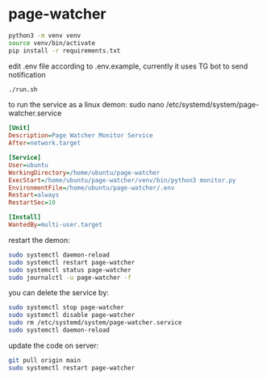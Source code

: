# page-watcher
```bash
python3 -m venv venv
source venv/bin/activate
pip install -r requirements.txt
```
edit .env file according to .env.example, currently it uses TG bot to send notification

```bash
./run.sh
```

to run the service as a linux demon:
sudo nano /etc/systemd/system/page-watcher.service
```ini
[Unit]
Description=Page Watcher Monitor Service
After=network.target

[Service]
User=ubuntu
WorkingDirectory=/home/ubuntu/page-watcher
ExecStart=/home/ubuntu/page-watcher/venv/bin/python3 monitor.py
EnvironmentFile=/home/ubuntu/page-watcher/.env
Restart=always
RestartSec=10

[Install]
WantedBy=multi-user.target
```

restart the demon:
```bash
sudo systemctl daemon-reload
sudo systemctl restart page-watcher
sudo systemctl status page-watcher
sudo journalctl -u page-watcher -f
```

you can delete the service by:
```bash
sudo systemctl stop page-watcher
sudo systemctl disable page-watcher
sudo rm /etc/systemd/system/page-watcher.service
sudo systemctl daemon-reload
```

update the code on server:
```bash
git pull origin main
sudo systemctl restart page-watcher
```
